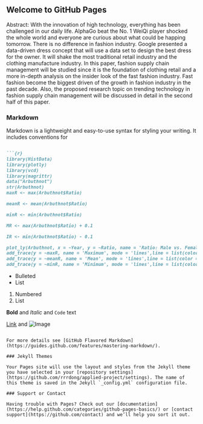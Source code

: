 ## Welcome to GitHub Pages

Abstract: 
With the innovation of high technology, everything has been challenged in our daily life. AlphaGo beat the No. 1 WeiQi player shocked the whole world and everyone are curious about what could be happing tomorrow. There is no difference in fashion industry. Google presented a data-driven dress concept that will use a data set to design the best dress for the owner. It will shake the most traditional retail industry and the clothing manufacture industry. In this paper, fashion supply chain management will be studied since it is the foundation of clothing retail and a more in-depth analysis on the insider look of the fast fashion industry. Fast fashion become the biggest driven of the growth in fashion industry in the past decade. Also, the proposed research topic on trending technology in fashion supply chain management will be discussed in detail in the second half of this paper. 


### Markdown

Markdown is a lightweight and easy-to-use syntax for styling your writing. It includes conventions for

```markdown

```{r}
library(HistData)
library(plotly)
library(vcd)
library(magrittr)
data("Arbuthnot")
str(Arbuthnot)
maxR <- max(Arbuthnot$Ratio)

meanR <- mean(Arbuthnot$Ratio)

minR <- min(Arbuthnot$Ratio)

MR <- max(Arbuthnot$Ratio) + 0.1

IR <- min(Arbuthnot$Ratio) - 0.1

plot_ly(Arbuthnot, x = ~Year, y = ~Ratio, name = 'Ratio: Male vs. Female',type = 'scatter', mode = 'lines',line = list(color = 'black', width = 2))%>%
add_trace(y = ~maxR, name = 'Maximum', mode = 'lines',line = list(color = 'red', width = 2)) %>%
add_trace(y = ~meanR, name = 'Mean', mode = 'lines',line = list(color = 'green', width = 2)) %>%
add_trace(y = ~minR, name = 'Minimum', mode = 'lines',line = list(color = 'blue', width = 2))
```


- Bulleted
- List

1. Numbered
2. List

**Bold** and _Italic_ and `Code` text

[Link](url) and ![Image](src)
```

For more details see [GitHub Flavored Markdown](https://guides.github.com/features/mastering-markdown/).

### Jekyll Themes

Your Pages site will use the layout and styles from the Jekyll theme you have selected in your [repository settings](https://github.com/rrrdong/applied-project/settings). The name of this theme is saved in the Jekyll `_config.yml` configuration file.

### Support or Contact

Having trouble with Pages? Check out our [documentation](https://help.github.com/categories/github-pages-basics/) or [contact support](https://github.com/contact) and we’ll help you sort it out.
